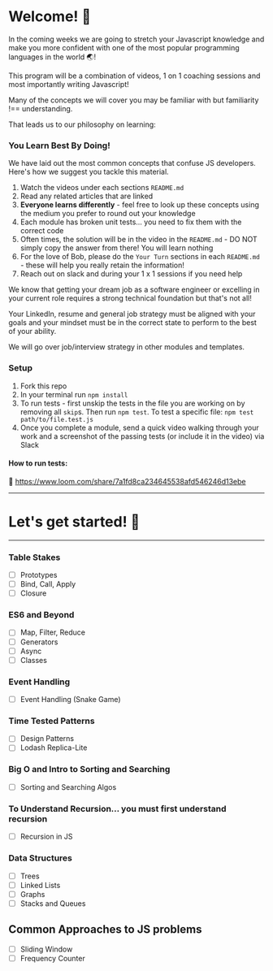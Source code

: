 # Welcome! 👋

In the coming weeks we are going to stretch your Javascript knowledge and make you more confident with one of the most popular programming languages in the world 🌏!

This program will be a combination of videos, 1 on 1 coaching sessions and most importantly writing Javascript!

Many of the concepts we will cover you may be familiar with but familiarity !== understanding.

That leads us to our philosophy on learning:

### You Learn Best By Doing!

We have laid out the most common concepts that confuse JS developers. Here's how we suggest you tackle this material.

1. Watch the videos under each sections `README.md`
2. Read any related articles that are linked
3. <strong>Everyone learns differently</strong> - feel free to look up these concepts using the medium you prefer to round out your knowledge
4. Each module has broken unit tests... you need to fix them with the correct code
5. Often times, the solution will be in the video in the `README.md` - DO NOT simply copy the answer from there! You will learn nothing
6. For the love of Bob, please do the `Your Turn` sections in each `README.md` - these will help you really retain the information!
7. Reach out on slack and during your 1 x 1 sessions if you need help

We know that getting your dream job as a software engineer or excelling in your current role requires a strong technical foundation but that's not all!

Your LinkedIn, resume and general job strategy must be aligned with your goals and your mindset must be in the correct state to perform to the best of your ability.

We will go over job/interview strategy in other modules and templates.

### Setup

1. Fork this repo
2. In your terminal run `npm install`
3. To run tests - first unskip the tests in the file you are working on by removing all `skip`s. Then run `npm test`. To test a specific file: `npm test path/to/file.test.js`
4. Once you complete a module, send a quick video walking through your work and a screenshot of the passing tests (or include it in the video) via Slack

#### How to run tests:

🎥 https://www.loom.com/share/7a1fd8ca234645538afd546246d13ebe

---

# Let's get started! 🚀

---

### Table Stakes

- [ ] Prototypes
- [ ] Bind, Call, Apply
- [ ] Closure

### ES6 and Beyond

- [ ] Map, Filter, Reduce
- [ ] Generators
- [ ] Async
- [ ] Classes

### Event Handling

- [ ] Event Handling (Snake Game)

### Time Tested Patterns

- [ ] Design Patterns
- [ ] Lodash Replica-Lite

### Big O and Intro to Sorting and Searching

- [ ] Sorting and Searching Algos

### To Understand Recursion... you must first understand recursion

- [ ] Recursion in JS

### Data Structures

- [ ] Trees
- [ ] Linked Lists
- [ ] Graphs
- [ ] Stacks and Queues

## Common Approaches to JS problems

- [ ] Sliding Window
- [ ] Frequency Counter
